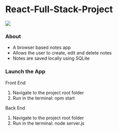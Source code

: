 # React-Full-Stack-Project

<img src="src/Images/GitHub/Weather App Promo Pic 1.PNG"/>

<br>

### About

- A browser based notes app
- Allows the user to create, edit and delete notes
- Notes are saved locally using SQLite

### Launch the App
Front End

1) Navigate to the project root folder
2) Run in the terminal: npm start

Back End

1) Navigate to the project root folder
2) Run in the terminal: node server.js


